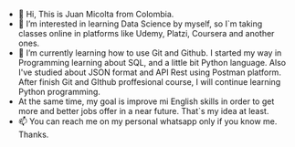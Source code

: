 - 👋 Hi, This is Juan Micolta from Colombia.
- 👀 I’m interested in learning Data Science by myself, so I`m taking classes online in platforms like Udemy, Platzi, Coursera and another ones.
- 🌱 I’m currently learning how to use Git and Github. I started my way in Programming learning about SQL, and a little bit Python language. Also I've studied about JSON format and API Rest using Postman platform. After finish Git and GIthub proffesional course, I will continue learning Python programming.    
- At the same time, my goal is improve mi English skills in order to get more and better jobs offer in a near future. That`s my idea at least. 
- 📫 You can reach me on my personal whatsapp only if you know me. Thanks.



